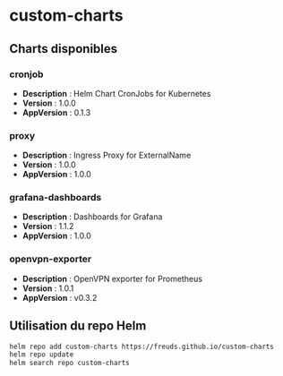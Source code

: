 # custom-charts

## Charts disponibles

### cronjob

- **Description** : Helm Chart CronJobs for Kubernetes
- **Version** : 1.0.0
- **AppVersion** : 0.1.3

### proxy

- **Description** : Ingress Proxy for ExternalName
- **Version** : 1.0.0
- **AppVersion** : 1.0.0

### grafana-dashboards

- **Description** : Dashboards for Grafana
- **Version** : 1.1.2
- **AppVersion** : 1.0.0

### openvpn-exporter

- **Description** : OpenVPN exporter for Prometheus
- **Version** : 1.0.1
- **AppVersion** : v0.3.2

## Utilisation du repo Helm

```sh
helm repo add custom-charts https://freuds.github.io/custom-charts
helm repo update
helm search repo custom-charts
```
